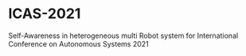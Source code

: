 # ICAS-2021
Self-Awareness in heterogeneous multi Robot system for International  Conference on Autonomous Systems 2021 

